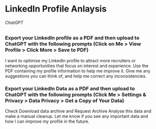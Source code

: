 # LinkedIn Profile Anlaysis

###### ChatGPT

### Export your LinkedIn profile as a PDF and then upload to ChatGPT with the following prompts (Click on Me > View Profile > Click More > Save to PDF)

I want to optimise my LinkedIn profile to attract more recruiters or networking opportunities that focus on <insert your areas of interest or expertise> interest and experience. Use the PDF containing my profile information to help me improve it. Give me any suggestions you can think of, and help me correct any inconsistencies.

### Export your LinkedIn Data as a PDF and then upload to ChatGPT with the following prompts (Click Me > Settings & Privacy > Data Privacy > Get a Copy of Your Data)
Check Download data archive and Request Archive
Analyse this data and make a manual cleanup. Let me know if you see any important data and how I can improve my profile in the future.
